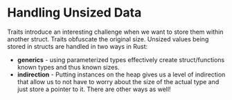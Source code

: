 # Handling Unsized Data

Traits introduce an interesting challenge when we want to store them within another struct. 
Traits obfuscate the original size. Unsized values being stored in structs are handled
in two ways in Rust:

* **generics** - using parameterized types effectively create struct/functions known types and thus known sizes.
* **indirection** - Putting instances on the heap gives us a level of indirection that allow us to not have to worry about the size of the actual type and just store a pointer to it. There are other ways as well!
